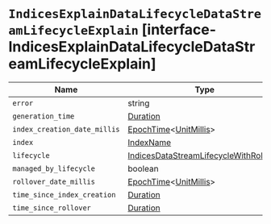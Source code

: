 # `IndicesExplainDataLifecycleDataStreamLifecycleExplain` [interface-IndicesExplainDataLifecycleDataStreamLifecycleExplain]

| Name | Type | Description |
| - | - | - |
| `error` | string | &nbsp; |
| `generation_time` | [Duration](./Duration.md) | &nbsp; |
| `index_creation_date_millis` | [EpochTime](./EpochTime.md)<[UnitMillis](./UnitMillis.md)> | &nbsp; |
| `index` | [IndexName](./IndexName.md) | &nbsp; |
| `lifecycle` | [IndicesDataStreamLifecycleWithRollover](./IndicesDataStreamLifecycleWithRollover.md) | &nbsp; |
| `managed_by_lifecycle` | boolean | &nbsp; |
| `rollover_date_millis` | [EpochTime](./EpochTime.md)<[UnitMillis](./UnitMillis.md)> | &nbsp; |
| `time_since_index_creation` | [Duration](./Duration.md) | &nbsp; |
| `time_since_rollover` | [Duration](./Duration.md) | &nbsp; |
